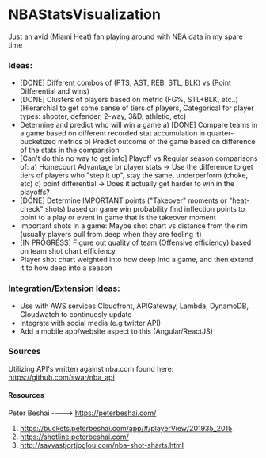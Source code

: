 # NBAStatsVisualization
Just an avid (Miami Heat) fan playing around with NBA data in my spare time

### Ideas:

* [DONE] Different combos of (PTS, AST, REB, STL, BLK) vs (Point Differential and wins)
* [DONE] Clusters of players based on metric (FG%, STL+BLK, etc..)  (Hierarchial to get some sense of tiers of players, Categorical for player types: shooter, defender, 2-way, 3&D, athletic, etc)
* Determine and predict who will win a game
	a) [DONE] Compare teams in a game based on different recorded stat accumulation in quarter-bucketized metrics
	b) Predict outcome of the game based on difference of the stats in the comparision
* [Can't do this no way to get info] Playoff vs Regular season comparisons of:
    a) Homecourt Advantage
    b) player stats -> Use the difference to get tiers of players who "step it up", stay the same, underperform (choke, etc)
    c) point differential -> Does it actually get harder to win in the playoffs?
* [DONE] Determine IMPORTANT points ("Takeover" moments or "heat-check" shots)
	based on game win probability find inflection points to point to a play or event in game that is the takeover moment
* Important shots in a game: Maybe shot chart vs distance from the rim (usually players pull from deep when they are feeling it)
* [IN PROGRESS] Figure out quality of team (Offensive efficiency) based on team shot chart efficiency
* Player shot chart weighted into how deep into a game, and then extend it to how deep into a season

### Integration/Extension Ideas:

* Use with AWS services Cloudfront, APIGateway, Lambda, DynamoDB, Cloudwatch to continuosly update
* Integrate with social media (e.g twitter API)
* Add a mobile app/website aspect to this (Angular/ReactJS)

### Sources
Utilizing API's written against nba.com found here: https://github.com/swar/nba_api
#### Resources 
Peter Beshai ----> https://peterbeshai.com/
1) https://buckets.peterbeshai.com/app/#/playerView/201935_2015
2) https://shotline.peterbeshai.com/
3) http://savvastjortjoglou.com/nba-shot-sharts.html
